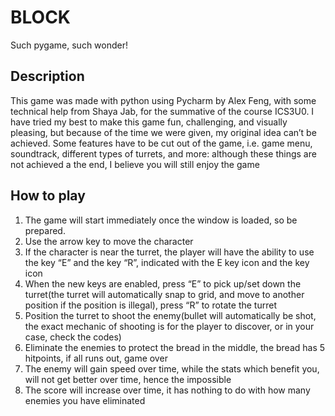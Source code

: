 # BLOCK
Such pygame, such wonder!


## Description
This game was made with python using Pycharm by Alex Feng, with some technical help  from Shaya Jab, for the summative of the course ICS3U0. I have tried my best to make this game fun, challenging, and visually pleasing, but because of the time we were given, my original idea can’t be achieved. Some features have to be cut out of the game, i.e. game menu, soundtrack, different types of turrets, and more: although these things are not achieved a the end, I believe you will still enjoy the game

## How to play
1. The game will start immediately once the window is loaded, so be prepared.
2. Use the arrow key to move the character
3. If the character is near the turret, the player will have the ability to use the key “E” and the key “R”, indicated with the E key icon and the key icon
4. When the new keys are enabled, press “E” to pick up/set down the turret(the turret will automatically snap to grid, and move to another position if the position is illegal), press “R” to rotate the turret
5. Position the turret to shoot the enemy(bullet will automatically be shot, the exact mechanic of shooting is for the player to discover, or in your case, check the codes)
6. Eliminate the enemies to protect the bread in the middle, the bread has 5 hitpoints, if all runs out, game over
7. The enemy will gain speed over time, while the stats which benefit you, will not get better over time, hence the impossible
8. The score will increase over time, it has nothing to do with how many enemies you have eliminated
